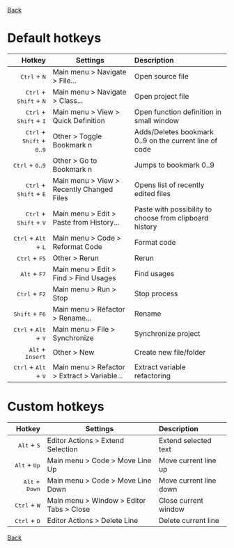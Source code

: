 [Back](README.md)

# Default hotkeys

Hotkey  | Settings | Description
---:|---|:---
<kbd>Ctrl</kbd> + <kbd>N</kbd> | Main menu > Navigate > File... | Open source file 
<kbd>Ctrl</kbd> + <kbd>Shift</kbd> + <kbd>N</kbd> | Main menu > Navigate > Class... | Open project file
<kbd>Ctrl</kbd> + <kbd>Shift</kbd> + <kbd>I</kbd> | Main menu > View > Quick Definition | Open function definition in small window
<kbd>Ctrl</kbd> + <kbd>Shift</kbd> + <kbd>0</kbd>..<kbd>9</kbd> | Other > Toggle Bookmark n | Adds/Deletes bookmark 0..9 on the current line of code
<kbd>Ctrl</kbd> + <kbd>0</kbd>..<kbd>9</kbd> | Other > Go to Bookmark n | Jumps to bookmark 0..9
<kbd>Ctrl</kbd> + <kbd>Shift</kbd> + <kbd>E</kbd> | Main menu > View > Recently Changed Files | Opens list of recently edited files
<kbd>Ctrl</kbd> + <kbd>Shift</kbd> + <kbd>V</kbd> | Main menu > Edit > Paste from History... | Paste with possibility to choose from clipboard history
<kbd>Ctrl</kbd> + <kbd>Alt</kbd> + <kbd>L</kbd> | Main menu > Code > Reformat Code | Format code
<kbd>Ctrl</kbd> + <kbd>F5</kbd> | Other > Rerun | Rerun
<kbd>Alt</kbd> + <kbd>F7</kbd> | Main menu > Edit > Find > Find Usages | Find usages
<kbd>Ctrl</kbd> + <kbd>F2</kbd> | Main menu > Run > Stop | Stop process
<kbd>Shift</kbd> + <kbd>F6</kbd> | Main menu > Refactor > Rename... | Rename
<kbd>Ctrl</kbd> + <kbd>Alt</kbd> + <kbd>Y</kbd> | Main menu > File > Synchronize | Synchronize project
<kbd>Alt</kbd> + <kbd>Insert</kbd> | Other > New | Create new file/folder
<kbd>Ctrl</kbd> + <kbd>Alt</kbd> + <kbd>V</kbd> | Main menu > Refactor > Extract > Variable... | Extract variable refactoring 

# Custom hotkeys

Hotkey | Settings | Description
---:|---|:---
<kbd>Alt</kbd> + <kbd>S</kbd> | Editor Actions > Extend Selection | Extend selected text
<kbd>Alt</kbd> + <kbd>Up</kbd> | Main menu > Code > Move Line Up | Move current line up
<kbd>Alt</kbd> + <kbd>Down</kbd> | Main menu > Code > Move Line Down | Move current line down
<kbd>Ctrl</kbd> + <kbd>W</kbd> | Main menu > Window > Editor Tabs > Close | Close current window
<kbd>Ctrl</kbd> + <kbd>D</kbd> | Editor Actions > Delete Line | Delete current line

[Back](README.md)